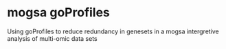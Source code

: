 # mogsa goProfiles
Using goProfiles to reduce redundancy in genesets in a mogsa intergretive  analysis of multi-omic data sets

